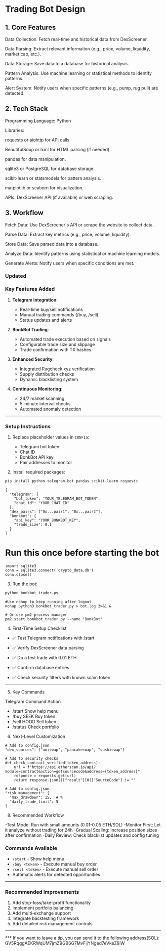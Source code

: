 # Trading Bot Design
## 1. Core Features
Data Collection: Fetch real-time and historical data from DexScreener.

Data Parsing: Extract relevant information (e.g., price, volume, liquidity, market cap, etc.).

Data Storage: Save data to a database for historical analysis.

Pattern Analysis: Use machine learning or statistical methods to identify patterns.

Alert System: Notify users when specific patterns (e.g., pump, rug pull) are detected.

## 2. Tech Stack
Programming Language: Python

Libraries:

requests or aiohttp for API calls.

BeautifulSoup or lxml for HTML parsing (if needed).

pandas for data manipulation.

sqlite3 or PostgreSQL for database storage.

scikit-learn or statsmodels for pattern analysis.

matplotlib or seaborn for visualization.

APIs: DexScreener API (if available) or web scraping.

## 3. Workflow
Fetch Data: Use DexScreener's API or scrape the website to collect data.

Parse Data: Extract key metrics (e.g., price, volume, liquidity).

Store Data: Save parsed data into a database.

Analyze Data: Identify patterns using statistical or machine learning models.

Generate Alerts: Notify users when specific conditions are met.

### Updated
### **Key Features Added**
1. **Telegram Integration**:
   - Real-time buy/sell notifications
   - Manual trading commands (/buy, /sell)
   - Status updates and alerts

2. **BonkBot Trading**:
   - Automated trade execution based on signals
   - Configurable trade size and slippage
   - Trade confirmation with TX hashes

3. **Enhanced Security**:
   - Integrated Rugcheck.xyz verification
   - Supply distribution checks
   - Dynamic blacklisting system

4. **Continuous Monitoring**:
   - 24/7 market scanning
   - 5-minute interval checks
   - Automated anomaly detection

---

### **Setup Instructions**
1. Replace placeholder values in `CONFIG`:
   - Telegram bot token
   - Chat ID
   - BonkBot API key
   - Pair addresses to monitor

2. Install required packages:
```bash
pip install python-telegram-bot pandas scikit-learn requests
```
```
{
  "telegram": {
    "bot_token": "YOUR_TELEGRAM_BOT_TOKEN",
    "chat_id": "YOUR_CHAT_ID"
  },
  "dex_pairs": ["0x...pair1", "0x...pair2"],
  "bonkbot": {
    "api_key": "YOUR_BONKBOT_KEY",
    "trade_size": 0.1
  }
}

```

# Run this once before starting the bot
```
import sqlite3
conn = sqlite3.connect('crypto_data.db')
conn.close()
```


3. Run the bot:
```bash
python bonkbot_trader.py
```

```
#Use nohup to keep running after logout
nohup python3 bonkbot_trader.py > bot.log 2>&1 &
```
```
# Or use pm2 process manager
pm2 start bonkbot_trader.py --name "BonkBot"
```

4. First-Time Setup Checklist

- ✅ Test Telegram notifications with /start

- ✅ Verify DexScreener data parsing

- ✅ Do a test trade with 0.01 ETH

- ✅ Confirm database entries

- ✅ Check security filters with known scam token

---
5. Key Commands

Telegram Command	Action

- /start	Show help menu
- /buy SEEK	Buy token
- /sell HOOD	Sell token
- /status	Check portfolio


6. Next-Level Customization

```
# Add to config.json
"dex_sources": ["uniswap", "pancakeswap", "sushiswap"]
```
```
# Add to security checks
def check_contract_verified(token_address):
    url = f"https://api.etherscan.io/api?module=contract&action=getsourcecode&address={token_address}"
    response = requests.get(url)
    return response.json()["result"][0]["SourceCode"] != ""
```
```
# Add to config.json
"risk_management": {
  "max_drawdown": 15,  # %
  "daily_trade_limit": 5
}
```

8. Recommended Workflow

-Test Mode: Run with small amounts (0.01-0.05 ETH/SOL)
-Monitor First: Let it analyze without trading for 24h
-Gradual Scaling: Increase position sizes after confirmation
-Daily Review: Check blacklist updates and config tuning




### **Commands Available**
- `/start` - Show help menu
- `/buy <token>` - Execute manual buy order
- `/sell <token>` - Execute manual sell order
- Automatic alerts for detected opportunities

---

### **Recommended Improvements**
1. Add stop-loss/take-profit functionality
2. Implement portfolio balancing
3. Add multi-exchange support
4. Integrate backtesting framework
5. Add detailed risk management controls

---

*** If you want to leave a tip, you can send it to the following address(SOL):
GV5RqggAEKRWqUM7jmZ9GB6G7MvFijYNged7eVkeZ9iW


